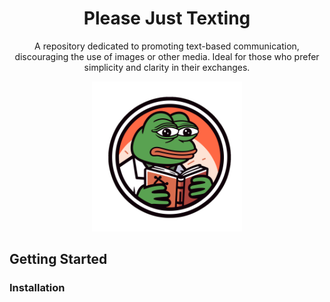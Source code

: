 <h1 align="center"> Please Just Texting</h1>
<p align="center">A repository dedicated to promoting text-based communication, discouraging the use of images or other media. Ideal for those who prefer simplicity and clarity in their exchanges.</p>

<p align="center"><img src="./logo.svg" alt="please-just-texting" width="240" /></p>

## Getting Started

### Installation
